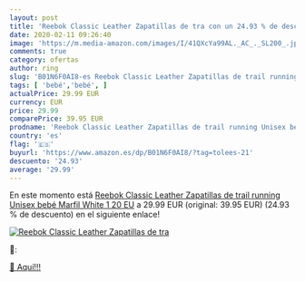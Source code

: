 ```yaml
---
layout: post
title: 'Reebok Classic Leather Zapatillas de tra con un 24.93 % de descuento'
date: 2020-02-11 09:26:40
image: 'https://m.media-amazon.com/images/I/41QXcYa99AL._AC_._SL200_.jpg'
comments: true
category: ofertas
author: ring
slug: 'B01N6F0AI8-es Reebok Classic Leather Zapatillas de trail running Unisex...'
tags: [ 'bebé','bebé', ]
actualPrice: 29.99 EUR
currency: EUR
price: 29.99
comparePrice: 39.95 EUR
prodname: 'Reebok Classic Leather Zapatillas de trail running Unisex bebé  Marfil   White 1   20 EU'
country: 'es'
flag: '🇪🇸'
buyurl: 'https://www.amazon.es/dp/B01N6F0AI8/?tag=tolees-21'
descuento: '24.93'
average: '29.99'
---
```


En este momento está [Reebok Classic Leather Zapatillas de trail running Unisex bebé  Marfil   White 1   20 EU](https://www.amazon.es/dp/B01N6F0AI8/?tag=tolees-21) a 29.99 EUR (original: 39.95 EUR) (24.93 %  de descuento) en el siguiente enlace!

[![Reebok Classic Leather Zapatillas de tra](https://m.media-amazon.com/images/I/41QXcYa99AL._AC_._SL200_.jpg)](https://www.amazon.es/dp/B01N6F0AI8/?tag=tolees-21)

🔎:


[🛒 Aquí!!!](https://www.amazon.es/dp/B01N6F0AI8/?tag=tolees-21)
